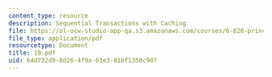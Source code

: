 ```yaml
---
content_type: resource
description: Sequential Transactions with Caching
file: https://ol-ocw-studio-app-qa.s3.amazonaws.com/courses/6-826-principles-of-computer-systems-spring-2002/64d732d98d264f9a61e381bf1358c907_19.pdf
file_type: application/pdf
resourcetype: Document
title: 19.pdf
uid: 64d732d9-8d26-4f9a-61e3-81bf1358c907
---
```

